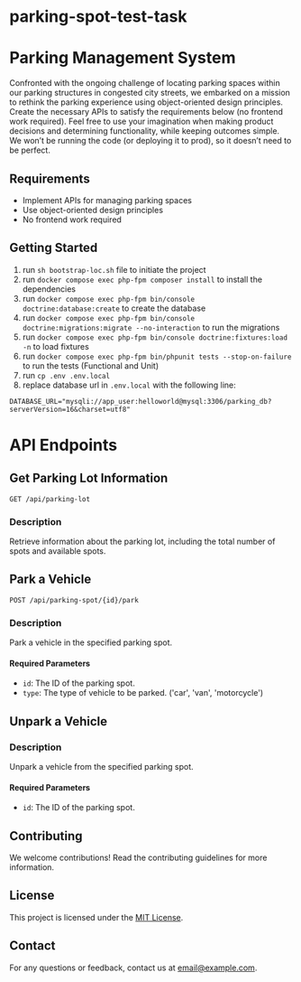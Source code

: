 # parking-spot-test-task

# Parking Management System

Confronted with the ongoing challenge of locating parking spaces within our parking structures in congested
city streets, we embarked on a mission to rethink the parking experience using object-oriented design
principles. Create the necessary APIs to satisfy the requirements below (no frontend work required).
Feel free to use your imagination when making product decisions and determining functionality, while keeping
outcomes simple. We won’t be running the code (or deploying it to prod), so it doesn’t need to be perfect.

## Requirements

- Implement APIs for managing parking spaces
- Use object-oriented design principles
- No frontend work required

## Getting Started

1. run ``sh bootstrap-loc.sh`` file to initiate the project
2. run ``docker compose exec php-fpm composer install`` to install the dependencies
3. run ``docker compose exec php-fpm bin/console doctrine:database:create`` to create the database
4. run ``docker compose exec php-fpm bin/console doctrine:migrations:migrate --no-interaction`` to run the migrations
5. run ``docker compose exec php-fpm bin/console doctrine:fixtures:load -n`` to load fixtures
6. run ``docker compose exec php-fpm bin/phpunit tests --stop-on-failure`` to run the tests (Functional and Unit)
7. run ``cp .env .env.local``
8. replace database url in `.env.local` with the following line: 

``DATABASE_URL="mysqli://app_user:helloworld@mysql:3306/parking_db?serverVersion=16&charset=utf8"``

# API Endpoints

## Get Parking Lot Information

``GET /api/parking-lot``

### Description

Retrieve information about the parking lot, including the total number of spots and available spots.

## Park a Vehicle

``POST /api/parking-spot/{id}/park``

### Description

Park a vehicle in the specified parking spot.

#### Required Parameters

- `id`: The ID of the parking spot.
- `type`: The type of vehicle to be parked. ('car', 'van', 'motorcycle')

## Unpark a Vehicle

### Description

Unpark a vehicle from the specified parking spot.

#### Required Parameters

- `id`: The ID of the parking spot.

## Contributing

We welcome contributions! Read the contributing guidelines for more information.

## License

This project is licensed under the [MIT License](LICENSE).

## Contact

For any questions or feedback, contact us at [email@example.com](mailto:email@example.com).

